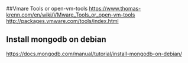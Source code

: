 ##Vmare Tools or open-vm-tools
https://www.thomas-krenn.com/en/wiki/VMware_Tools_or_open-vm-tools
http://packages.vmware.com/tools/index.html

## Install mongodb on debian
https://docs.mongodb.com/manual/tutorial/install-mongodb-on-debian/